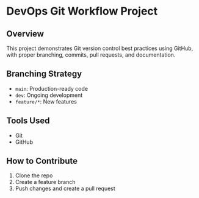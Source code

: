 # DevOps Git Workflow Project

## Overview
This project demonstrates Git version control best practices using GitHub, with proper branching, commits, pull requests, and documentation.

## Branching Strategy
- `main`: Production-ready code
- `dev`: Ongoing development
- `feature/*`: New features

## Tools Used
- Git
- GitHub

## How to Contribute
1. Clone the repo
2. Create a feature branch
3. Push changes and create a pull request
